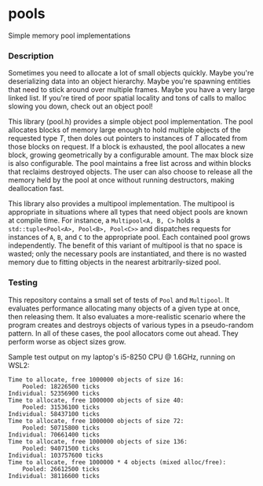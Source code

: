 # pools
Simple memory pool implementations

### Description
Sometimes you need to allocate a lot of small objects quickly. Maybe you're deserializing data into an object hierarchy. Maybe you're spawning entities that need to stick around over multiple frames. Maybe you have a very large linked list. If you're tired of poor spatial locality and tons of calls to malloc slowing you down, check out an object pool!

This library (pool.h) provides a simple object pool implementation. The pool allocates blocks of memory large enough to hold multiple objects of the requested type _T_, then doles out pointers to instances of _T_ allocated from those blocks on request. If a block is exhausted, the pool allocates a new block, growing geometrically by a configurable amount. The max block size is also configurable. The pool maintains a free list across and within blocks that reclaims destroyed objects. The user can also choose to release all the memory held by the pool at once without running destructors, making deallocation fast.

This library also provides a multipool implementation. The multipool is appropriate in situations where all types that need object pools are known at compile time. For instance, a `Multipool<A, B, C>` holds a `std::tuple<Pool<A>, Pool<B>, Pool<C>>` and dispatches requests for instances of `A`, `B`, and `C` to the appropriate pool. Each contained pool grows independently. The benefit of this variant of multipool is that no space is wasted; only the necessary pools are instantiated, and there is no wasted memory due to fitting objects in the nearest arbitrarily-sized pool.

### Testing
This repository contains a small set of tests of `Pool` and `Multipool`. It evaluates performance allocating many objects of a given type at once, then releasing them. It also evaluates a more-realistic scenario where the program creates and destroys objects of various types in a pseudo-random pattern. In all of these cases, the pool allocators come out ahead. They perform worse as object sizes grow.

Sample test output on my laptop's i5-8250 CPU @ 1.6GHz, running on WSL2:

```
Time to allocate, free 1000000 objects of size 16:
    Pooled: 18226500 ticks
Individual: 52356900 ticks
Time to allocate, free 1000000 objects of size 40:
    Pooled: 31536100 ticks
Individual: 58437100 ticks
Time to allocate, free 1000000 objects of size 72:
    Pooled: 50715800 ticks
Individual: 70661400 ticks
Time to allocate, free 1000000 objects of size 136:
    Pooled: 94071500 ticks
Individual: 103757600 ticks
Time to allocate, free 1000000 * 4 objects (mixed alloc/free):
    Pooled: 26612500 ticks
Individual: 38116600 ticks
```
